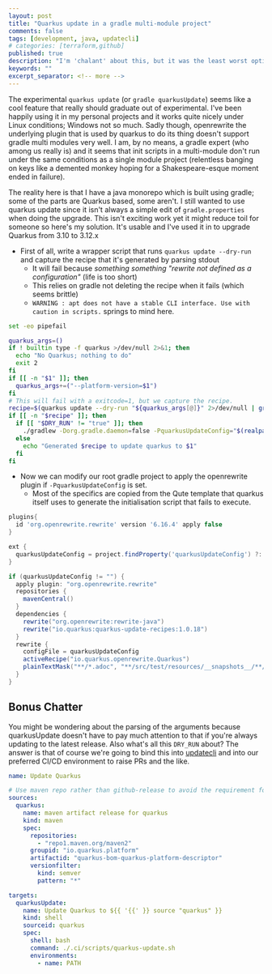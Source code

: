 ```yaml
---
layout: post
title: "Quarkus update in a gradle multi-module project"
comments: false
tags: [development, java, updatecli]
# categories: [terraform,github]
published: true
description: "I'm 'chalant' about this, but it was the least worst option"
keywords: ""
excerpt_separator: <!-- more -->
---
```


The experimental `quarkus update` (or `gradle quarkusUpdate`) seems like a cool feature that really should graduate out of experimental. I've been happily using it in my personal projects and it works quite nicely under Linux conditions; Windows not so much. Sadly though, openrewrite the underlying plugin that is used by quarkus to do its thing doesn't support gradle multi modules very well. I am, by no means, a gradle expert (who among us really is) and it seems that init scripts in a multi-module don't run under the same conditions as a single module project (relentless banging on keys like a demented monkey hoping for a Shakespeare-esque moment ended in failure).

<!-- more -->

The reality here is that I have a java monorepo which is built using gradle; some of the parts are Quarkus based, some aren't. I still wanted to use quarkus update since it isn't always a simple edit of `gradle.properties` when doing the upgrade. This isn't exciting work yet it might reduce toil for someone so here's my solution. It's usable and I've used it in to upgrade Quarkus from 3.10 to 3.12.x

- First of all, write a wrapper script that runs `quarkus update --dry-run` and capture the recipe that it's generated by parsing stdout
  - It will fail because _something something "rewrite not defined as a configuration"_ (life is too short)
  - This relies on gradle not deleting the recipe when it fails (which seems brittle)
  - `WARNING : apt does not have a stable CLI interface. Use with caution in scripts.` springs to mind here.

```bash
set -eo pipefail

quarkus_args=()
if ! builtin type -f quarkus >/dev/null 2>&1; then
  echo "No Quarkus; nothing to do"
  exit 2
fi
if [[ -n "$1" ]]; then
  quarkus_args+=("--platform-version=$1")
fi
# This will fail with a exitcode=1, but we capture the recipe.
recipe=$(quarkus update --dry-run "${quarkus_args[@]}" 2>/dev/null | grep "OpenRewrite recipe generated" | cut -f 2 -d':' | sed -e "s/^[[:blank:]]*//" -e "s/[[:blank:]]*$//") || true
if [[ -n "$recipe" ]]; then
  if [[ "$DRY_RUN" != "true" ]]; then
    ./gradlew -Dorg.gradle.daemon=false -PquarkusUpdateConfig="$(realpath "$recipe")" rewriteRun
  else
    echo "Generated $recipe to update quarkus to $1"
  fi
fi
```

- Now we can modify our root gradle project to apply the openrewrite plugin if `-PquarkusUpdateConfig` is set.
  - Most of the specifics are copied from the Qute template that quarkus itself uses to generate the initialisation script that fails to execute.

```gradle
plugins{
  id 'org.openrewrite.rewrite' version '6.16.4' apply false
}

ext {
  quarkusUpdateConfig = project.findProperty('quarkusUpdateConfig') ?: ''
}

if (quarkusUpdateConfig != "") {
  apply plugin: "org.openrewrite.rewrite"
  repositories {
    mavenCentral()
  }
  dependencies {
    rewrite("org.openrewrite:rewrite-java")
    rewrite("io.quarkus:quarkus-update-recipes:1.0.18")
  }
  rewrite {
    configFile = quarkusUpdateConfig
    activeRecipe("io.quarkus.openrewrite.Quarkus")
    plainTextMask("**/*.adoc", "**/src/test/resources/__snapshots__/**/*.java", "**/*.kt", "**/*.md", "**/src/main/codestarts/**/*.java", "**/*.txt", "**/META-INF/services/**")
  }
}
```

## Bonus Chatter

You might be wondering about the parsing of the arguments because quarkusUpdate doesn't have to pay much attention to that if you're always updating to the latest release. Also what's all this `DRY_RUN` about? The answer is that of course we're going to bind this into [updatecli](https://updatecli.io) and into our preferred CI/CD environment to raise PRs and the like.

```yaml
name: Update Quarkus

# Use maven repo rather than github-release to avoid the requirement for GITHUB_TOKEN
sources:
  quarkus:
    name: maven artifact release for quarkus
    kind: maven
    spec:
      repositories:
        - "repo1.maven.org/maven2"
      groupid: "io.quarkus.platform"
      artifactid: "quarkus-bom-quarkus-platform-descriptor"
      versionfilter:
        kind: semver
        pattern: "*"

targets:
  quarkusUpdate:
    name: Update Quarkus to ${{ '{{' }} source "quarkus" }}
    kind: shell
    sourceid: quarkus
    spec:
      shell: bash
      command: ./.ci/scripts/quarkus-update.sh
      environments:
        - name: PATH
```
